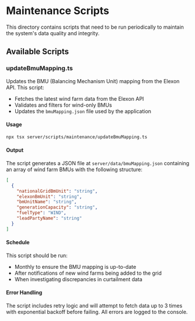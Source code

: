 # Maintenance Scripts

This directory contains scripts that need to be run periodically to maintain the system's data quality and integrity.

## Available Scripts

### updateBmuMapping.ts

Updates the BMU (Balancing Mechanism Unit) mapping from the Elexon API. This script:

- Fetches the latest wind farm data from the Elexon API
- Validates and filters for wind-only BMUs
- Updates the `bmuMapping.json` file used by the application

#### Usage

```bash
npx tsx server/scripts/maintenance/updateBmuMapping.ts
```

#### Output

The script generates a JSON file at `server/data/bmuMapping.json` containing an array of wind farm BMUs with the following structure:

```json
[
  {
    "nationalGridBmUnit": "string",
    "elexonBmUnit": "string",
    "bmUnitName": "string",
    "generationCapacity": "string",
    "fuelType": "WIND",
    "leadPartyName": "string"
  }
]
```

#### Schedule

This script should be run:
- Monthly to ensure the BMU mapping is up-to-date
- After notifications of new wind farms being added to the grid
- When investigating discrepancies in curtailment data

#### Error Handling

The script includes retry logic and will attempt to fetch data up to 3 times with exponential backoff before failing. All errors are logged to the console.